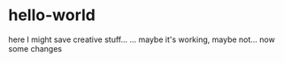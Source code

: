 # hello-world
here I might save creative stuff...
... maybe it's working, maybe not...
now some changes
